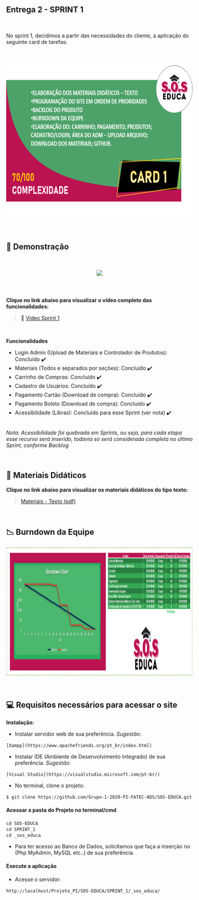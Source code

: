 ## Entrega 2 - SPRINT 1

<br>

No sprint 1, decidimos a partir das necessidades do cliente, a aplicação do seguinte card de tarefas:
<h1 align="center"> <img src = "/Imagens Geral/card 1.png" width="710" height="420" /></h1>

<br>

## :mag_right: Demonstração 

<h1 align="center"> <img src = "/Imagens Geral/Entrega_1.gif"/></h1>

<br>

**Clique no link abaixo para visualizar o vídeo completo das funcionalidades:**  
> :movie_camera: [Vídeo Sprint 1](https://www.youtube.com/watch?v=_IczTG48Nj8&feature=youtu.be)

<br>

**Funcionalidades**

 * Login Admin (Upload de Materiais e Controlador de Produtos): Concluído :heavy_check_mark:
 * Materiais (Todos e separados por seções): Concluído :heavy_check_mark:
 * Carrinho de Compras: Concluído :heavy_check_mark:
 * Cadastro de Usuários: Concluído :heavy_check_mark:
 * Pagamento Cartão (Download de compra): Concluído :heavy_check_mark:
 * Pagamento Boleto (Download de compra): Concluído :heavy_check_mark:
 * Acessibilidade (Libras): Concluído para esse Sprint (ver nota) :heavy_check_mark: <br><br>
 
 _Nota: Acessibilidade foi quebrada em Sprints, ou seja, para cada etapa esse recurso será inserido, todavia só será considerada completa no último Sprint, conforme Backlog_
 
<br>

## :notebook_with_decorative_cover: Materiais Didáticos

**Clique no link abaixo para visualizar os materiais didáticos do tipo texto:**  
> [Materiais - Texto (pdf)](https://github.com/Grupo-1-2020-PI-FATEC-ADS/SOS-EDUCA/tree/master/Materiais%20Did%C3%A1ticos/1-%20Textos)

<br>

## :chart_with_downwards_trend: Burndown da Equipe

<img src = "/Imagens Geral/burndown_3.png" width="2500" height="350"/></h1>

<br>

## :computer: Requisitos necessários para acessar o site


**Instalação:**


 - Instalar servidor web de sua preferência. _Sugestão_:

 ```
 [Xampp](https://www.apachefriends.org/pt_br/index.html)
 ```

 - Instalar IDE (Ambiente de Desenvolvimento Integrado) de sua preferência. _Sugestão_:

 ```
 [Visual Studio](https://visualstudio.microsoft.com/pt-br/)
 ```

 - No terminal, clone o projeto: 

 ```
 $ git clone https://github.com/Grupo-1-2020-PI-FATEC-ADS/SOS-EDUCA.git
 ```

#### Acessar a pasta do Projeto no terminal/cmd

 ```
 cd SOS-EDUCA
 cd SPRINT_1
 cd _sos_educa
 ```

 - Para ter acesso ao Banco de Dados, solicitamos que faça a inserção no (Php MyAdmin, MySQL etc..) de sua preferência.

#### Execute a aplicação

 - Acesse o servidor:

 ```
 http://localhost/Projeto_PI/SOS-EDUCA/SPRINT_1/_sos_educa/
 ```

